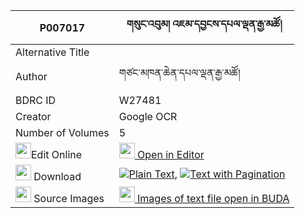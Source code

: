 |P007017|གསུང་འབུམ། འཇམ་དབྱངས་དཔལ་ལྡན་རྒྱ་མཚོ། 
| --- | --- 
|Alternative Title |
|Author| གཙང་མཁན་ཆེན་དཔལ་ལྡན་རྒྱ་མཚོ།
|BDRC ID | W27481
|Creator | Google OCR
|Number of Volumes| 5
|<img width="25" src="https://img.icons8.com/color/25/000000/edit-property.png">Edit Online| [<img width="25" src="https://avatars.githubusercontent.com/u/45091458?s=200&v=4"> Open in Editor](http://editor.openpecha.org/P007017)
|<img width="25" src="https://img.icons8.com/fluent/48/000000/download-2.png"/>  Download | [![](https://img.icons8.com/color/20/000000/txt.png)Plain Text](https://github.com/Openpecha/P007017/releases/download/v1/sungbum_jamyang_palden_gyatso_plain_P007017.zip), [![](https://img.icons8.com/color/20/000000/txt.png)Text with Pagination](https://github.com/Openpecha/P007017/releases/download/v1/sungbum_jamyang_palden_gyatso_pages_P007017.zip)
|<img width="25" src="https://img.icons8.com/plasticine/100/000000/pictures-folder.png"/>  Source Images | [<img width="25" src="https://library.bdrc.io/icons/BUDA-small.svg"> Images of text file open in BUDA](https://library.bdrc.io/show/bdr:W27481)
